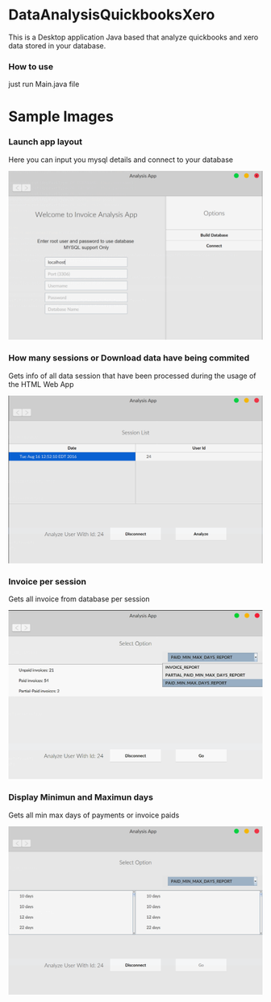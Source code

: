 # DataAnalysisQuickbooksXero
This is a Desktop application Java based that analyze quickbooks and xero data stored in your database.

### How to use
just run Main.java file

# Sample Images

### Launch app layout
Here you can input you mysql details and connect to your database

![Analysis Desktop App](img/App.png)

### How many sessions or Download data have being commited
Gets info of all data session that have been processed during the usage of the HTML Web App

![Analysis Session List](img/session_list.png)

### Invoice per session
Gets all invoice from database per session

![Analysis Invoice per session list](img/invoice_list.png)

### Display Minimun and Maximun days
Gets all min max days of payments or invoice paids

![Analysis Minimun days and maximun days](img/min_max_days.png)
